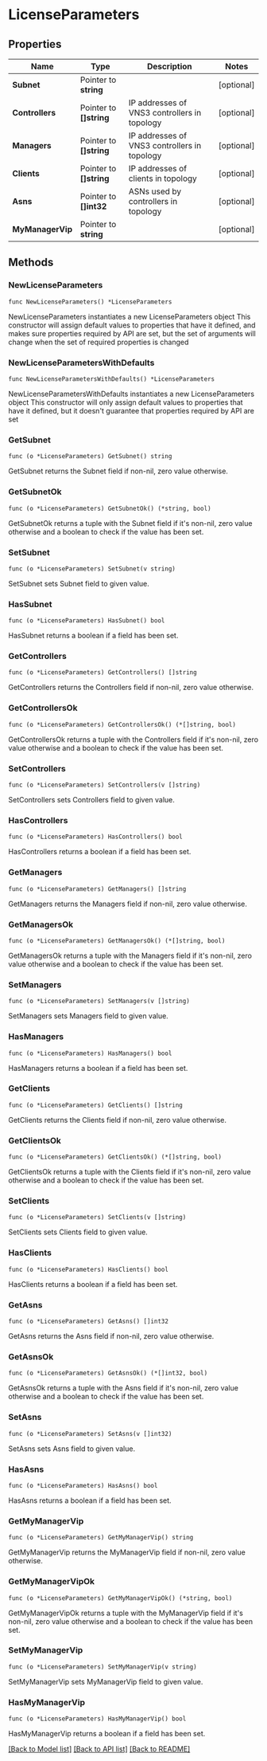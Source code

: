 # LicenseParameters

## Properties

Name | Type | Description | Notes
------------ | ------------- | ------------- | -------------
**Subnet** | Pointer to **string** |  | [optional] 
**Controllers** | Pointer to **[]string** | IP addresses of VNS3 controllers in topology | [optional] 
**Managers** | Pointer to **[]string** | IP addresses of VNS3 controllers in topology | [optional] 
**Clients** | Pointer to **[]string** | IP addresses of clients in topology | [optional] 
**Asns** | Pointer to **[]int32** | ASNs used by controllers in topology | [optional] 
**MyManagerVip** | Pointer to **string** |  | [optional] 

## Methods

### NewLicenseParameters

`func NewLicenseParameters() *LicenseParameters`

NewLicenseParameters instantiates a new LicenseParameters object
This constructor will assign default values to properties that have it defined,
and makes sure properties required by API are set, but the set of arguments
will change when the set of required properties is changed

### NewLicenseParametersWithDefaults

`func NewLicenseParametersWithDefaults() *LicenseParameters`

NewLicenseParametersWithDefaults instantiates a new LicenseParameters object
This constructor will only assign default values to properties that have it defined,
but it doesn't guarantee that properties required by API are set

### GetSubnet

`func (o *LicenseParameters) GetSubnet() string`

GetSubnet returns the Subnet field if non-nil, zero value otherwise.

### GetSubnetOk

`func (o *LicenseParameters) GetSubnetOk() (*string, bool)`

GetSubnetOk returns a tuple with the Subnet field if it's non-nil, zero value otherwise
and a boolean to check if the value has been set.

### SetSubnet

`func (o *LicenseParameters) SetSubnet(v string)`

SetSubnet sets Subnet field to given value.

### HasSubnet

`func (o *LicenseParameters) HasSubnet() bool`

HasSubnet returns a boolean if a field has been set.

### GetControllers

`func (o *LicenseParameters) GetControllers() []string`

GetControllers returns the Controllers field if non-nil, zero value otherwise.

### GetControllersOk

`func (o *LicenseParameters) GetControllersOk() (*[]string, bool)`

GetControllersOk returns a tuple with the Controllers field if it's non-nil, zero value otherwise
and a boolean to check if the value has been set.

### SetControllers

`func (o *LicenseParameters) SetControllers(v []string)`

SetControllers sets Controllers field to given value.

### HasControllers

`func (o *LicenseParameters) HasControllers() bool`

HasControllers returns a boolean if a field has been set.

### GetManagers

`func (o *LicenseParameters) GetManagers() []string`

GetManagers returns the Managers field if non-nil, zero value otherwise.

### GetManagersOk

`func (o *LicenseParameters) GetManagersOk() (*[]string, bool)`

GetManagersOk returns a tuple with the Managers field if it's non-nil, zero value otherwise
and a boolean to check if the value has been set.

### SetManagers

`func (o *LicenseParameters) SetManagers(v []string)`

SetManagers sets Managers field to given value.

### HasManagers

`func (o *LicenseParameters) HasManagers() bool`

HasManagers returns a boolean if a field has been set.

### GetClients

`func (o *LicenseParameters) GetClients() []string`

GetClients returns the Clients field if non-nil, zero value otherwise.

### GetClientsOk

`func (o *LicenseParameters) GetClientsOk() (*[]string, bool)`

GetClientsOk returns a tuple with the Clients field if it's non-nil, zero value otherwise
and a boolean to check if the value has been set.

### SetClients

`func (o *LicenseParameters) SetClients(v []string)`

SetClients sets Clients field to given value.

### HasClients

`func (o *LicenseParameters) HasClients() bool`

HasClients returns a boolean if a field has been set.

### GetAsns

`func (o *LicenseParameters) GetAsns() []int32`

GetAsns returns the Asns field if non-nil, zero value otherwise.

### GetAsnsOk

`func (o *LicenseParameters) GetAsnsOk() (*[]int32, bool)`

GetAsnsOk returns a tuple with the Asns field if it's non-nil, zero value otherwise
and a boolean to check if the value has been set.

### SetAsns

`func (o *LicenseParameters) SetAsns(v []int32)`

SetAsns sets Asns field to given value.

### HasAsns

`func (o *LicenseParameters) HasAsns() bool`

HasAsns returns a boolean if a field has been set.

### GetMyManagerVip

`func (o *LicenseParameters) GetMyManagerVip() string`

GetMyManagerVip returns the MyManagerVip field if non-nil, zero value otherwise.

### GetMyManagerVipOk

`func (o *LicenseParameters) GetMyManagerVipOk() (*string, bool)`

GetMyManagerVipOk returns a tuple with the MyManagerVip field if it's non-nil, zero value otherwise
and a boolean to check if the value has been set.

### SetMyManagerVip

`func (o *LicenseParameters) SetMyManagerVip(v string)`

SetMyManagerVip sets MyManagerVip field to given value.

### HasMyManagerVip

`func (o *LicenseParameters) HasMyManagerVip() bool`

HasMyManagerVip returns a boolean if a field has been set.


[[Back to Model list]](../README.md#documentation-for-models) [[Back to API list]](../README.md#documentation-for-api-endpoints) [[Back to README]](../README.md)


